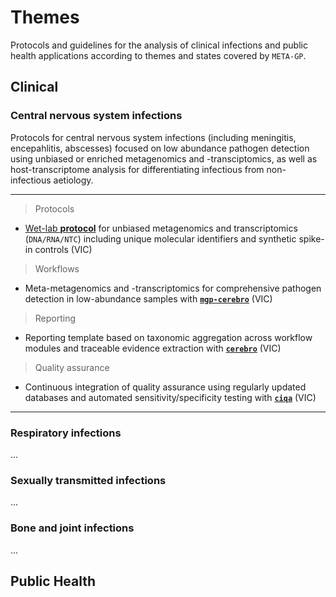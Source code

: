 # Themes

Protocols and guidelines for the analysis of clinical infections and public health applications according to themes and states covered by `META-GP`.

## Clinical

### Central nervous system infections  

Protocols for central nervous system infections (including meningitis, encepahlitis, abscesses) focused on low abundance pathogen detection using unbiased or enriched metagenomics and -transciptomics, as well as host-transcriptome analysis for differentiating infectious from non-infectious aetiology.

---

> Protocols

* [Wet-lab **protocol**]() for unbiased metagenomics and transcriptomics (`DNA/RNA/NTC`) including unique molecular identifiers and synthetic spike-in controls (VIC)

> Workflows

* Meta-metagenomics and -transcriptomics for comprehensive pathogen detection in low-abundance samples with [**`mgp-cerebro`**]() (VIC)

> Reporting

* Reporting template based on taxonomic aggregation across workflow modules and traceable evidence extraction with [**`cerebro`**]() (VIC)

> Quality assurance

* Continuous integration of quality assurance using regularly updated databases and automated sensitivity/specificity testing with [**`ciqa`**]() (VIC)

---

### Respiratory infections
...

### Sexually transmitted infections  
...

### Bone and joint infections
...

## Public Health